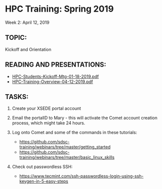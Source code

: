 # HPC Training:  Spring 2019
 Week 2: April 12, 2019

## TOPIC:  
Kickoff and Orientation

## READING AND PRESENTATIONS:
* [HPC-Students-Kickoff-Mtg-01-18-2019.pdf](./HPC-Students-Kickoff-Mtg-01-18-2019.pdf)
* [HPC-Training-Overview-04-12-2019.pdf](HPC-Training-Overview-04-12-2019.pdf)

## TASKS:
1. Create your XSEDE portal account

2. Email the portalID to Mary  - this will activate the Comet account creation 
           process, which might take 24 hours.

3. Log onto Comet and some of the commands in these tutorials:

     - https://github.com/sdsc-training/webinars/tree/master/getting_started
     - https://github.com/sdsc-training/webinars/tree/master/basic_linux_skills

4. Check out passwordless SSH:   

     - https://www.tecmint.com/ssh-passwordless-login-using-ssh-keygen-in-5-easy-steps

